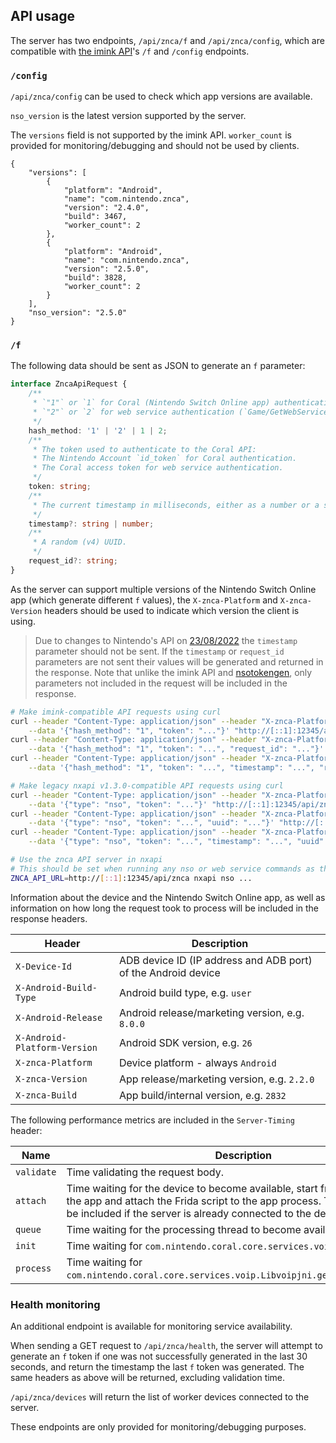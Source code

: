 API usage
---

The server has two endpoints, `/api/znca/f` and `/api/znca/config`, which are compatible with [the imink API](https://github.com/JoneWang/imink/wiki/imink-API-Documentation)'s `/f` and `/config` endpoints.

### `/config`

`/api/znca/config` can be used to check which app versions are available.

`nso_version` is the latest version supported by the server.

The `versions` field is not supported by the imink API. `worker_count` is provided for monitoring/debugging and should not be used by clients.

```jsonc
{
    "versions": [
        {
            "platform": "Android",
            "name": "com.nintendo.znca",
            "version": "2.4.0",
            "build": 3467,
            "worker_count": 2
        },
        {
            "platform": "Android",
            "name": "com.nintendo.znca",
            "version": "2.5.0",
            "build": 3828,
            "worker_count": 2
        }
    ],
    "nso_version": "2.5.0"
}
```

### `/f`

The following data should be sent as JSON to generate an `f` parameter:

```ts
interface ZncaApiRequest {
    /**
     * `"1"` or `1` for Coral (Nintendo Switch Online app) authentication (`Account/Login` and `Account/GetToken`).
     * `"2"` or `2` for web service authentication (`Game/GetWebServiceToken`).
     */
    hash_method: '1' | '2' | 1 | 2;
    /**
     * The token used to authenticate to the Coral API:
     * The Nintendo Account `id_token` for Coral authentication.
     * The Coral access token for web service authentication.
     */
    token: string;
    /**
     * The current timestamp in milliseconds, either as a number or a string.
     */
    timestamp?: string | number;
    /**
     * A random (v4) UUID.
     */
    request_id?: string;
}
```

As the server can support multiple versions of the Nintendo Switch Online app (which generate different `f` values), the `X-znca-Platform` and `X-znca-Version` headers should be used to indicate which version the client is using.

> Due to changes to Nintendo's API on [23/08/2022](https://github.com/samuelthomas2774/nxapi/discussions/10#discussioncomment-3464443) the `timestamp` parameter should not be sent. If the `timestamp` or `request_id` parameters are not sent their values will be generated and returned in the response. Note that unlike the imink API and [nsotokengen](https://github.com/clovervidia/nsotokengen), only parameters not included in the request will be included in the response.

```sh
# Make imink-compatible API requests using curl
curl --header "Content-Type: application/json" --header "X-znca-Platform: Android" --header "X-znca-Version: 2.4.0" \
    --data '{"hash_method": "1", "token": "..."}' "http://[::1]:12345/api/znca/f"
curl --header "Content-Type: application/json" --header "X-znca-Platform: Android" --header "X-znca-Version: 2.4.0" \
    --data '{"hash_method": "1", "token": "...", "request_id": "..."}' "http://[::1]:12345/api/znca/f"
curl --header "Content-Type: application/json" --header "X-znca-Platform: Android" --header "X-znca-Version: 2.4.0" \
    --data '{"hash_method": "1", "token": "...", "timestamp": "...", "request_id": "..."}' "http://[::1]:12345/api/znca/f"

# Make legacy nxapi v1.3.0-compatible API requests using curl
curl --header "Content-Type: application/json" --header "X-znca-Platform: Android" --header "X-znca-Version: 2.4.0" \
    --data '{"type": "nso", "token": "..."}' "http://[::1]:12345/api/znca/f"
curl --header "Content-Type: application/json" --header "X-znca-Platform: Android" --header "X-znca-Version: 2.4.0" \
    --data '{"type": "nso", "token": "...", "uuid": "..."}' "http://[::1]:12345/api/znca/f"
curl --header "Content-Type: application/json" --header "X-znca-Platform: Android" --header "X-znca-Version: 2.4.0" \
    --data '{"type": "nso", "token": "...", "timestamp": "...", "uuid": "..."}' "http://[::1]:12345/api/znca/f"

# Use the znca API server in nxapi
# This should be set when running any nso or web service commands as the access token will be refreshed automatically when it expires
ZNCA_API_URL=http://[::1]:12345/api/znca nxapi nso ...
```

Information about the device and the Nintendo Switch Online app, as well as information on how long the request took to process will be included in the response headers.

Header                          | Description
--------------------------------|------------------
`X-Device-Id`                   | ADB device ID (IP address and ADB port) of the Android device
`X-Android-Build-Type`          | Android build type, e.g. `user`
`X-Android-Release`             | Android release/marketing version, e.g. `8.0.0`
`X-Android-Platform-Version`    | Android SDK version, e.g. `26`
`X-znca-Platform`               | Device platform - always `Android`
`X-znca-Version`                | App release/marketing version, e.g. `2.2.0`
`X-znca-Build`                  | App build/internal version, e.g. `2832`

The following performance metrics are included in the `Server-Timing` header:

Name        | Description
------------|------------------
`validate`  | Time validating the request body.
`attach`    | Time waiting for the device to become available, start frida-server, start the app and attach the Frida script to the app process. This metric will not be included if the server is already connected to the device.
`queue`     | Time waiting for the processing thread to become available.
`init`      | Time waiting for `com.nintendo.coral.core.services.voip.Libvoipjni.init`.
`process`   | Time waiting for `com.nintendo.coral.core.services.voip.Libvoipjni.genAudioH`/`genAudioH2`.

### Health monitoring

An additional endpoint is available for monitoring service availability.

When sending a GET request to `/api/znca/health`, the server will attempt to generate an `f` token if one was not successfully generated in the last 30 seconds, and return the timestamp the last `f` token was generated. The same headers as above will be returned, excluding validation time.

`/api/znca/devices` will return the list of worker devices connected to the server.

These endpoints are only provided for monitoring/debugging purposes.
